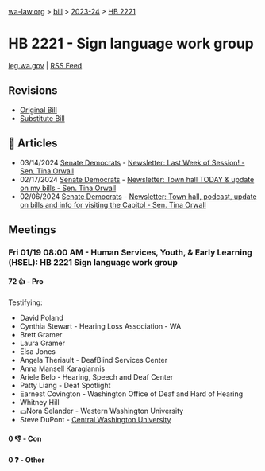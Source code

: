 [wa-law.org](/) > [bill](/bill/) > [2023-24](/bill/2023-24/) > [HB 2221](/bill/2023-24/hb/2221/)

# HB 2221 - Sign language work group
[leg.wa.gov](https://app.leg.wa.gov/billsummary?BillNumber=2221&Year=2023&Initiative=false) | [RSS Feed](./rss.xml)

## Revisions
* [Original Bill](1/)
* [Substitute Bill](S/)

## 📰 Articles
* 03/14/2024 [Senate Democrats](/org/senate_democrats/) - [Newsletter: Last Week of Session! - Sen. Tina Orwall](https://senatedemocrats.wa.gov/orwall/2024/03/14/newsletter-last-week-of-session/#:~:text=HB%202221)
* 02/17/2024 [Senate Democrats](/org/senate_democrats/) - [Newsletter: Town hall TODAY & update on my bills - Sen. Tina Orwall](https://senatedemocrats.wa.gov/orwall/2024/02/17/newsletter-town-hall-today-update-on-my-bills/#:~:text=HB%202221)
* 02/06/2024 [Senate Democrats](/org/senate_democrats/) - [Newsletter: Town hall, podcast, update on bills and info for visiting the Capitol - Sen. Tina Orwall](https://senatedemocrats.wa.gov/orwall/2024/02/06/newsletter-town-hall-podcast-update-on-bills-and-info-for-visiting-the-capitol/#:~:text=HB%202221)

## Meetings
### Fri 01/19 08:00 AM - Human Services, Youth, & Early Learning (HSEL): HB 2221 Sign language work group
#### 72 👍 - Pro
Testifying:
* David Poland
* Cynthia Stewart - Hearing Loss Association - WA
* Brett Gramer
* Laura Gramer
* Elsa Jones
* Angela Theriault - DeafBlind Services Center
* Anna Mansell Karagiannis
* Ariele Belo - Hearing, Speech and Deaf Center
* Patty Liang - Deaf Spotlight
* Earnest Covington - Washington Office of Deaf and Hard of Hearing
* Whitney Hill
* 💵Nora Selander - Western Washington University
* Steve DuPont - [Central Washington University](/org/central_washington_university/)

#### 0 👎 - Con

#### 0 ❓ - Other
